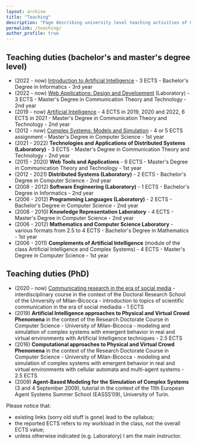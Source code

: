```yaml
---
layout: archive
title: "Teaching"
description: "Page describing university level teaching activities of Giuseppe Vizzari"
permalink: /teaching/
author_profile: true
---
```


## Teaching duties (bachelor's and master's degree level)
- (2022 - now) [Introduction to Artificial Intelligence](https://elearning.unimib.it/course/info.php?id=49465#en) - 3 ECTS - Bachelor's Degree in Informatics - 3rd year
- (2022 - now) [Web Applications: Design and Development](https://elearning.unimib.it/course/info.php?id=51512#en) (Laboratory) - 3 ECTS - Master's Degree in Communication Theory and Technology - 2nd year
- (2019 - now) [Artificial Intelligence](https://elearning.unimib.it/course/info.php?id=51520#en) - 4 ECTS in 2019, 2020 and 2022, 6 ECTS in 2021 - Master's Degree in Communication Theory and Technology - 2nd year
- (2012 - now) [Complex Systems: Models and Simulation](https://elearning.unimib.it/course/info.php?id=51465#en) - 4 or 5 ECTS assignment - Master's Degree in Computer Science - 1st year
- (2021 - 2022) __Technologies and Applications of Distributed Systems (Laboratory)__ - 3 ECTS - Master's Degree in Communication Theory and Technology - 2nd year
- (2015 - 2020) __Web Tools and Applications__ - 6 ECTS - Master's Degree in Communication Theory and Technology - 1st year
- (2012 - 2021) __Distributed Systems (Laboratory)__ - 2 ECTS - Bachelor's Degree in Computer Science - 2nd year
- (2008 - 2012) __Software Engineering (Laboratory)__ - 1 ECTS - Bachelor's Degree in Informatics - 2nd year
- (2006 - 2012) __Programming Languages (Laboratory)__ - 2 ECTS - Bachelor's Degree in Computer Science - 2nd year
- (2008 - 2010) __Knowledge Representation Laboratory__ - 4 ECTS - Master's Degree in Computer Science - 2nd year
- (2006 - 2012) __Mathematics and Computer Science Laboratory__ - various formats from 2.5 to 4 ECTS - Bachelor's Degree in Mathematics - 1st year
- (2006 - 2011) __Complements of Artificial Intelligence__ (module of the class Artificial Intelligence and Complex Systems) - 4 ECTS - Master's Degree in Computer Science - 1st year

## Teaching duties (PhD)
- (2020 - now) [Communicating research in the era of social media](https://elearning.unimib.it/course/info.php?id=52835#en) - interdisciplinary course in the context of the Doctoral Research School of the University of Milan-Bicocca - introduction to topics of scientific communication in the era of social mediadia - 1 ECTS
- (2019) __Artificial Intelligence approaches to Physical and Virtual Crowd Phenomena__ in the context of the Research Doctorate Course in Computer Science - University of Milan-Bicocca - modeling and simulation of complex systems with emergent behavior in real and virtual environments with Artificial Intelligence techniques - 2.5 ECTS
- (2016) __Computational approaches to Physical and Virtual Crowd Phenomena__ in the context of the Research Doctorate Course in Computer Science - University of Milan-Bicocca - modeling and simulation of complex systems with emergent behavior in real and virtual environments with cellular automata and multi-agent systems - 2.5 ECTS
- (2009) __Agent-Based Modeling for the Simulation of Complex Systems__ (3 and 4 September 2009), tutorial in the context of the 11th European Agent Systems Summer School (EASSS’09), University of Turin.

Please notice that:
- existing links (sorry old stuff is gone) lead to the syllabus;
- the reported ECTS refers to my workload in the class, not the overall ECTS value;
- unless otherwise indicated (e.g. Laboratory) I am the main instructor.